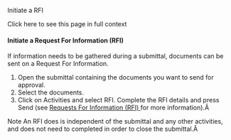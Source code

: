 Initiate a RFI

Click here to see this page in full context

####  Initiate a Request For Information (RFI)

If information needs to be gathered during a submittal, documents can be sent
on a Request For Information.

  1. Open the submittal containing the documents you want to send for approval. 
  2. Select the documents. 
  3. Click on Activities and select RFI. Complete the RFI details and press Send (see [ Requests For Information (RFI) ](Requests_for_information.htm#h) for more information).Â 

Note  An RFI does is independent of the submittal and any other activities,
and does not need to completed in order to close the submittal.Â

